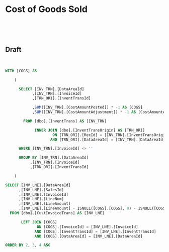 <!---------------------->
<!--- Page / Section --->
<!---------------------->

# Cost of Goods Sold

<br />
<br />
<br />

<!---------------------->
<!--- Page / Section --->
<!---------------------->



<div style="page-break-after: always"> 



<!---------------------->
<!--- Page / Section --->
<!---------------------->

## Draft
 
 
   
<br />

``` SQL
WITH [COGS] AS 

    (

      SELECT [INV_TRN].[DataAreaId]
            ,[INV_TRN].[InvoiceId]
            ,[TRN_ORI].[InventTransId]

            ,SUM([INV_TRN].[CostAmountPosted]) * -1 AS [COGS]
            ,SUM([INV_TRN].[CostAmountAdjustment]) * -1 AS [CostAmountAdjustment]

        FROM [dbo].[InventTrans] AS [INV_TRN]

             INNER JOIN [dbo].[InventTransOrigin] AS [TRN_ORI] 
                     ON [TRN_ORI].[RecId] = [INV_TRN].[InventTransOrigin]
                    AND [TRN_ORI].[DataAreaId] = [INV_TRN].[DataAreaId]

      WHERE [INV_TRN].[InvoiceId] <> ''

      GROUP BY [INV_TRN].[DataAreaId]
           ,[INV_TRN].[InvoiceId]
           ,[TRN_ORI].[InventTransId]

    ) 

SELECT [INV_LNE].[DataAreaId]
      ,[INV_LNE].[SalesId]
      ,[INV_LNE].[InvoiceId]
      ,[INV_LNE].[LineNum]
      ,[INV_LNE].[LineAmount]
      ,[INV_LNE].[LineAmount] - ISNULL([COGS].[COGS], 0) - ISNULL([COGS].[CostAmountAdjustment], 0) AS [Margin]
  FROM [dbo].[CustInvoiceTrans] AS [INV_LNE]

       LEFT JOIN [COGS] 
              ON [COGS].[InvoiceId] = [INV_LNE].[InvoiceId]
             AND [COGS].[InventTransId] = [INV_LNE].[InventTransId]
             AND [COGS].[DataAreaId] = [INV_LNE].[DataAreaId]

ORDER BY 2, 3, 4 ASC

```

<br />
<br />
<br />

<!---------------------->
<!--- Page / Section --->
<!---------------------->
